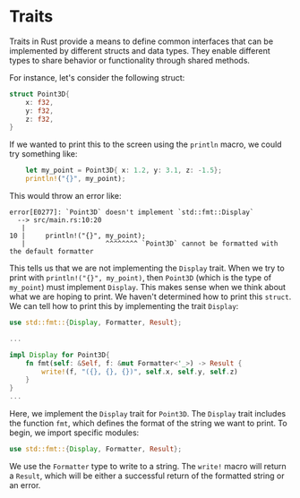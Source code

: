 # Traits

Traits in Rust provide a means to define common interfaces that can be implemented by different structs and data types. They enable different types to share behavior or functionality through shared methods.

For instance, let's consider the following struct:
```Rust
struct Point3D{
    x: f32,
    y: f32,
    z: f32,
}
```
If we wanted to print this to the screen using the `println` macro, we could try something like:
```Rust
    let my_point = Point3D{ x: 1.2, y: 3.1, z: -1.5};
    println!("{}", my_point);
```

This would throw an error like:
```
error[E0277]: `Point3D` doesn't implement `std::fmt::Display`
  --> src/main.rs:10:20
   |
10 |     println!("{}", my_point);
   |                    ^^^^^^^^ `Point3D` cannot be formatted with the default formatter
```

This tells us that we are not implementing the `Display` trait. When we try to print with `println!("{}", my_point)`, then `Point3D` (which is the type of `my_point`) must implement `Display`. This makes sense when we think about what we are hoping to print. We haven't determined how to print this `struct`. We can tell how to print this by implementing the trait `Display`:
```rust
use std::fmt::{Display, Formatter, Result};

...

impl Display for Point3D{
    fn fmt(self: &Self, f: &mut Formatter<'_>) -> Result {
        write!(f, "({}, {}, {})", self.x, self.y, self.z)
    }
}
...
```

Here, we implement the `Display` trait for `Point3D`. The `Display` trait includes the function `fmt`, which defines the format of the string we want to print. To begin, we import specific modules:

```rust
use std::fmt::{Display, Formatter, Result};
```

We use the `Formatter` type to write to a string. The `write!` macro will return a `Result`, which will be either a successful return of the formatted string or an error.